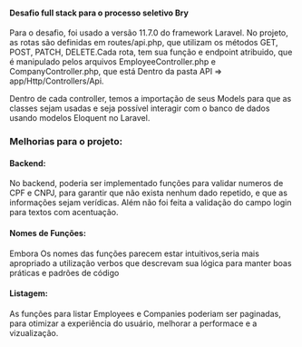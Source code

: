 <h4>Desafio full stack para o processo seletivo Bry</h4>
Para o desafio, foi usado a versão 11.7.0 do framework Laravel.
No projeto, as rotas são definidas em routes/api.php, que utilizam os métodos GET, POST, PATCH, DELETE.Cada rota, tem sua função e endpoint atribuido, que é manipulado pelos arquivos EmployeeController.php e CompanyController.php, que está Dentro da pasta API => app/Http/Controllers/Api.

Dentro de cada controller, temos a importação de seus Models para que as classes sejam usadas e seja possível interagir com o banco de dados usando modelos Eloquent no Laravel.

<h3>Melhorias para o projeto:</h4>

<h4>Backend:</h4> No backend, poderia ser implementado funções para validar numeros de CPF e CNPJ, para garantir que não exista nenhum dado repetido, e que as informações sejam verídicas. Além não foi feita a validação do campo login para textos com acentuação.

<h4>Nomes de Funções:</h4> Embora Os nomes das funções parecem estar intuitivos,seria mais apropriado a utilização verbos que descrevam sua lógica para manter boas práticas e padrões de código

<h4>Listagem:</h4>As funções para listar Employees e Companies poderiam ser paginadas, para otimizar a experiência do usuário, melhorar a performace e a vizualização.
